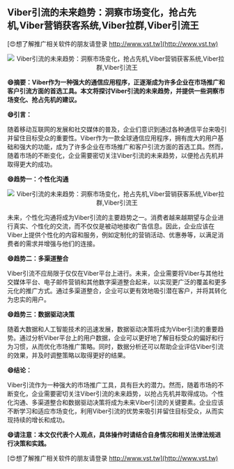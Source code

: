 ## **Viber引流的未来趋势：洞察市场变化，抢占先机,Viber营销获客系统,Viber拉群,Viber引流王**

[😍想了解推广相关软件的朋友请登录 http://www.vst.tw](http://www.vst.tw)

 <center><img src="https://vst.tw/MP4/tuiguang/png/7.png" alt="Viber引流的未来趋势：洞察市场变化，抢占先机,Viber营销获客系统,Viber拉群,Viber引流王"></center>

**😄摘要：Viber作为一种强大的通信应用程序，正逐渐成为许多企业在市场推广和客户引流方面的首选工具。本文将探讨Viber引流的未来趋势，并提供一些洞察市场变化、抢占先机的建议。**

**😄引言：**

随着移动互联网的发展和社交媒体的普及，企业们意识到通过各种通信平台来吸引并留住目标受众的重要性。Viber作为一款全球通信应用程序，拥有庞大的用户基础和强大的功能，成为了许多企业在市场推广和客户引流方面的首选工具。然而，随着市场的不断变化，企业需要密切关注Viber引流的未来趋势，以便抢占先机并取得更大的成功。

**😄趋势一：个性化沟通**

 <center><img src="https://vst.tw/MP4/tuiguang/png/0.png" alt="Viber引流的未来趋势：洞察市场变化，抢占先机,Viber营销获客系统,Viber拉群,Viber引流王"></center>

未来，个性化沟通将成为Viber引流的主要趋势之一。消费者越来越期望与企业进行真实、个性化的交流，而不仅仅是被动地接收广告信息。因此，企业应该在Viber上提供个性化的内容和服务，例如定制化的营销活动、优惠券等，以满足消费者的需求并增强与他们的连接。

**😄趋势二：多渠道整合**

Viber引流不应局限于仅仅在Viber平台上进行。未来，企业需要将Viber与其他社交媒体平台、电子邮件营销和其他数字渠道整合起来，以实现更广泛的覆盖和更多元化的推广方式。通过多渠道整合，企业可以更有效地吸引潜在客户，并将其转化为忠实的用户。

**😄趋势三：数据驱动决策**

随着大数据和人工智能技术的迅速发展，数据驱动决策将成为Viber引流的重要趋势。通过分析Viber平台上的用户数据，企业可以更好地了解目标受众的偏好和行为习惯，从而优化市场推广策略。同时，数据分析还可以帮助企业评估Viber引流的效果，并及时调整策略以取得更好的结果。

**😄结论：**

Viber引流作为一种强大的市场推广工具，具有巨大的潜力。然而，随着市场的不断变化，企业需要密切关注Viber引流的未来趋势，以抢占先机并取得成功。个性化沟通、多渠道整合和数据驱动决策将成为未来Viber引流的关键要素。企业应该不断学习和适应市场变化，利用Viber引流的优势来吸引并留住目标受众，从而实现持续的增长和成功。

**😄请注意：本文仅代表个人观点，具体操作时请结合自身情况和相关法律法规进行决策和实践。**

[😍想了解推广相关软件的朋友请登录 http://www.vst.tw](http://www.vst.tw)



